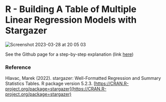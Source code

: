 # R - Building A Table of Multiple Linear Regression Models with Stargazer
![Screenshot 2023-03-28 at 20 05 03](https://user-images.githubusercontent.com/37236930/228341811-09a62723-7667-42d1-afd4-8a0eabd9962f.png)

See the Github page for a step-by-step explanation (link [here](https://fenditsim.github.io/projects/building_a_table_of_multiple_linear_regression_models_with_stargazer/))

### Reference
 Hlavac, Marek (2022). stargazer: Well-Formatted Regression and Summary Statistics Tables.
 R package version 5.2.3. [https://CRAN.R-project.org/package=stargazer](https://CRAN.R-project.org/package=stargazer)
